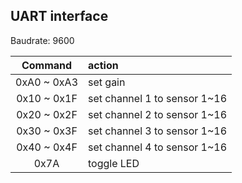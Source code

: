 ## UART interface

Baudrate: 9600

|   Command   | action                       |
| :---------: | :--------------------------- |
| 0xA0 ~ 0xA3 | set gain                     |
| 0x10 ~ 0x1F | set channel 1 to sensor 1~16 |
| 0x20 ~ 0x2F | set channel 2 to sensor 1~16 |
| 0x30 ~ 0x3F | set channel 3 to sensor 1~16 |
| 0x40 ~ 0x4F | set channel 4 to sensor 1~16 |
|    0x7A     | toggle LED                   |
